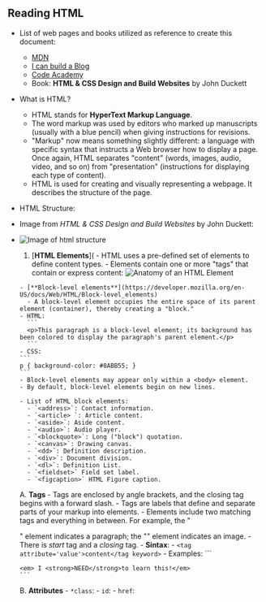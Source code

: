 ## Reading HTML
- List of web pages and books utilized as reference to create this document:
  - [MDN](https://developer.mozilla.org/en-US/docs/Web/HTML)
  - [I can build a Blog](http://icanbuildablog.com/2015/01/html-cheat-sheet-for-beginners/)
  - [Code Academy](http://www.codecademy.com/glossary/html)
  - Book: **HTML & CSS Design and Build Websites** by John Duckett
- What is HTML? 
  - HTML stands for **HyperText Markup Language**. 
  - The word markup was used by editors who marked up manuscripts (usually with a blue pencil) when giving instructions for revisions. 
  - "Markup" now means something slightly different: a language with specific syntax that instructs a Web browser how to display a page. Once again, HTML separates "content" (words, images, audio, video, and so on) from "presentation" (instructions for displaying each type of content).
  - HTML is used for creating and visually representing a webpage. It describes the structure of the page.
- HTML Structure:
- Image from *HTML & CSS Design and Build Websites* by John Duckett:
- ![Image of html structure](http://www.htmlandcssbook.com/images/sample-chapter/medium/dps-5.jpg)
    1. [**HTML Elements**]( 
      - HTML uses a pre-defined set of elements to define content types. 
      - Elements contain one or more "tags" that contain or express content:
       ![Anatomy of an HTML Element](https://mdn.mozillademos.org/files/7659/anatomy-of-an-html-element.png)

      - [**Block-level elements**](https://developer.mozilla.org/en-US/docs/Web/HTML/Block-level_elements)
        - A block-level element occupies the entire space of its parent element (container), thereby creating a "block."
      - HTML:
        ```
        <p>This paragraph is a block-level element; its background has been colored to display the paragraph's parent element.</p>
        ```
      - CSS:
      ```
      p { background-color: #8ABB55; }
      ```
      - Block-level elements may appear only within a <body> element.
      - By default, block-level elements begin on new lines.
      
      - List of HTML block elements:
        - `<address>`: Contact information.
        - `<article> `: Article content.
        - `<aside>`: Aside content.
        - `<audio>`: Audio player.
        - `<blockquote>`: Long ("block") quotation.
        - `<canvas>`: Drawing canvas.
        - `<dd>`: Definition description.
        - `<div>`: Document division.
        - `<dl>`: Definition List.
        - `<fieldset>` Field set label.
        - `<figcaption>` HTML Figure caption.
        
    A. **Tags**
      - Tags are enclosed by angle brackets, and the closing tag begins with a forward slash.
      - Tags are labels that define and separate parts of your markup into elements.
      - Elements include two matching tags and everything in between. For example, the "<p>" element indicates a paragraph; the "<img>" element indicates an image.
      - There is *start* tag and a *closing* tag.
      - **Sintax**:
        - `<tag attribute='value'>content</tag keyword>`
      - Examples:
      ```
      <title> HTML Glossary </title>
      
      <em> I <strong>NEED</strong>to learn this!</em>
      ```
      
    B. **Attributes**
      - `*class`: 
      - `id`:
      - `href`:

    
  
